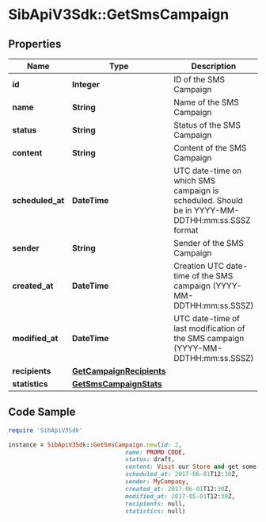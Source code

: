 # SibApiV3Sdk::GetSmsCampaign

## Properties

Name | Type | Description | Notes
------------ | ------------- | ------------- | -------------
**id** | **Integer** | ID of the SMS Campaign | 
**name** | **String** | Name of the SMS Campaign | 
**status** | **String** | Status of the SMS Campaign | 
**content** | **String** | Content of the SMS Campaign | 
**scheduled_at** | **DateTime** | UTC date-time on which SMS campaign is scheduled. Should be in YYYY-MM-DDTHH:mm:ss.SSSZ format | 
**sender** | **String** | Sender of the SMS Campaign | 
**created_at** | **DateTime** | Creation UTC date-time of the SMS campaign (YYYY-MM-DDTHH:mm:ss.SSSZ) | 
**modified_at** | **DateTime** | UTC date-time of last modification of the SMS campaign (YYYY-MM-DDTHH:mm:ss.SSSZ) | 
**recipients** | [**GetCampaignRecipients**](GetCampaignRecipients.md) |  | 
**statistics** | [**GetSmsCampaignStats**](GetSmsCampaignStats.md) |  | 

## Code Sample

```ruby
require 'SibApiV3Sdk'

instance = SibApiV3Sdk::GetSmsCampaign.new(id: 2,
                                 name: PROMO CODE,
                                 status: draft,
                                 content: Visit our Store and get some discount !,
                                 scheduled_at: 2017-06-01T12:30Z,
                                 sender: MyCompany,
                                 created_at: 2017-06-01T12:30Z,
                                 modified_at: 2017-05-01T12:30Z,
                                 recipients: null,
                                 statistics: null)
```


